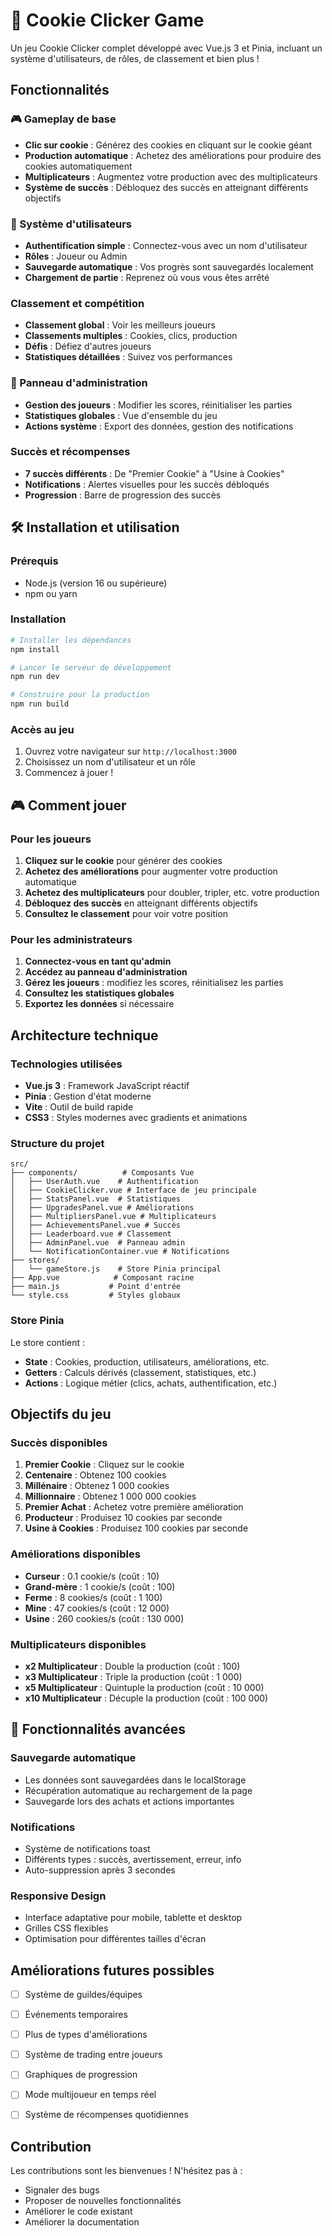 # 🍪 Cookie Clicker Game

Un jeu Cookie Clicker complet développé avec Vue.js 3 et Pinia, incluant un système d'utilisateurs, de rôles, de classement et bien plus !

##  Fonctionnalités

### 🎮 Gameplay de base
- **Clic sur cookie** : Générez des cookies en cliquant sur le cookie géant
- **Production automatique** : Achetez des améliorations pour produire des cookies automatiquement
- **Multiplicateurs** : Augmentez votre production avec des multiplicateurs
- **Système de succès** : Débloquez des succès en atteignant différents objectifs

### 👥 Système d'utilisateurs
- **Authentification simple** : Connectez-vous avec un nom d'utilisateur
- **Rôles** : Joueur ou Admin
- **Sauvegarde automatique** : Vos progrès sont sauvegardés localement
- **Chargement de partie** : Reprenez où vous vous êtes arrêté

###  Classement et compétition
- **Classement global** : Voir les meilleurs joueurs
- **Classements multiples** : Cookies, clics, production
- **Défis** : Défiez d'autres joueurs
- **Statistiques détaillées** : Suivez vos performances

### 🔧 Panneau d'administration
- **Gestion des joueurs** : Modifier les scores, réinitialiser les parties
- **Statistiques globales** : Vue d'ensemble du jeu
- **Actions système** : Export des données, gestion des notifications

###  Succès et récompenses
- **7 succès différents** : De "Premier Cookie" à "Usine à Cookies"
- **Notifications** : Alertes visuelles pour les succès débloqués
- **Progression** : Barre de progression des succès

## 🛠️ Installation et utilisation

### Prérequis
- Node.js (version 16 ou supérieure)
- npm ou yarn

### Installation
```bash
# Installer les dépendances
npm install

# Lancer le serveur de développement
npm run dev

# Construire pour la production
npm run build
```

### Accès au jeu
1. Ouvrez votre navigateur sur `http://localhost:3000`
2. Choisissez un nom d'utilisateur et un rôle
3. Commencez à jouer !

## 🎮 Comment jouer

### Pour les joueurs
1. **Cliquez sur le cookie** pour générer des cookies
2. **Achetez des améliorations** pour augmenter votre production automatique
3. **Achetez des multiplicateurs** pour doubler, tripler, etc. votre production
4. **Débloquez des succès** en atteignant différents objectifs
5. **Consultez le classement** pour voir votre position

### Pour les administrateurs
1. **Connectez-vous en tant qu'admin**
2. **Accédez au panneau d'administration**
3. **Gérez les joueurs** : modifiez les scores, réinitialisez les parties
4. **Consultez les statistiques globales**
5. **Exportez les données** si nécessaire

##  Architecture technique

### Technologies utilisées
- **Vue.js 3** : Framework JavaScript réactif
- **Pinia** : Gestion d'état moderne
- **Vite** : Outil de build rapide
- **CSS3** : Styles modernes avec gradients et animations

### Structure du projet
```
src/
├── components/          # Composants Vue
│   ├── UserAuth.vue    # Authentification
│   ├── CookieClicker.vue # Interface de jeu principale
│   ├── StatsPanel.vue  # Statistiques
│   ├── UpgradesPanel.vue # Améliorations
│   ├── MultipliersPanel.vue # Multiplicateurs
│   ├── AchievementsPanel.vue # Succès
│   ├── Leaderboard.vue # Classement
│   ├── AdminPanel.vue  # Panneau admin
│   └── NotificationContainer.vue # Notifications
├── stores/
│   └── gameStore.js    # Store Pinia principal
├── App.vue            # Composant racine
├── main.js           # Point d'entrée
└── style.css         # Styles globaux
```

### Store Pinia
Le store contient :
- **State** : Cookies, production, utilisateurs, améliorations, etc.
- **Getters** : Calculs dérivés (classement, statistiques, etc.)
- **Actions** : Logique métier (clics, achats, authentification, etc.)

##  Objectifs du jeu

### Succès disponibles
1. **Premier Cookie** : Cliquez sur le cookie
2. **Centenaire** : Obtenez 100 cookies
3. **Millénaire** : Obtenez 1 000 cookies
4. **Millionnaire** : Obtenez 1 000 000 cookies
5. **Premier Achat** : Achetez votre première amélioration
6. **Producteur** : Produisez 10 cookies par seconde
7. **Usine à Cookies** : Produisez 100 cookies par seconde

### Améliorations disponibles
- **Curseur** : 0.1 cookie/s (coût : 10)
- **Grand-mère** : 1 cookie/s (coût : 100)
- **Ferme** : 8 cookies/s (coût : 1 100)
- **Mine** : 47 cookies/s (coût : 12 000)
- **Usine** : 260 cookies/s (coût : 130 000)

### Multiplicateurs disponibles
- **x2 Multiplicateur** : Double la production (coût : 100)
- **x3 Multiplicateur** : Triple la production (coût : 1 000)
- **x5 Multiplicateur** : Quintuple la production (coût : 10 000)
- **x10 Multiplicateur** : Décuple la production (coût : 100 000)

## 🔧 Fonctionnalités avancées

### Sauvegarde automatique
- Les données sont sauvegardées dans le localStorage
- Récupération automatique au rechargement de la page
- Sauvegarde lors des achats et actions importantes

### Notifications
- Système de notifications toast
- Différents types : succès, avertissement, erreur, info
- Auto-suppression après 3 secondes

### Responsive Design
- Interface adaptative pour mobile, tablette et desktop
- Grilles CSS flexibles
- Optimisation pour différentes tailles d'écran

##  Améliorations futures possibles

- [ ] Système de guildes/équipes
- [ ] Événements temporaires
- [ ] Plus de types d'améliorations
- [ ] Système de trading entre joueurs
- [ ] Graphiques de progression
- [ ] Mode multijoueur en temps réel
- [ ] Système de récompenses quotidiennes


##  Contribution

Les contributions sont les bienvenues ! N'hésitez pas à :
- Signaler des bugs
- Proposer de nouvelles fonctionnalités
- Améliorer le code existant
- Améliorer la documentation


 
 
